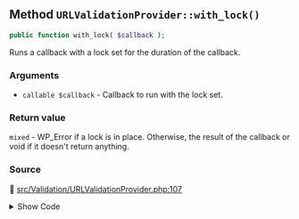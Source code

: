 ## Method `URLValidationProvider::with_lock()`

```php
public function with_lock( $callback );
```

Runs a callback with a lock set for the duration of the callback.

### Arguments

* `callable $callback` - Callback to run with the lock set.

### Return value

`mixed` - WP_Error if a lock is in place. Otherwise, the result of the callback or void if it doesn&#039;t return anything.

### Source

:link: [src/Validation/URLValidationProvider.php:107](/src/Validation/URLValidationProvider.php#L107-L120)

<details>
<summary>Show Code</summary>

```php
public function with_lock( $callback ) {
	if ( $this->is_locked() ) {
		return new WP_Error(
			'amp_url_validation_locked',
			__( 'URL validation cannot start right now because another process is already validating URLs. Try again in a few minutes.', 'amp' )
		);
	}
	$this->lock();
	$result = $callback();
	$this->unlock();
	return $result;
}
```

</details>
